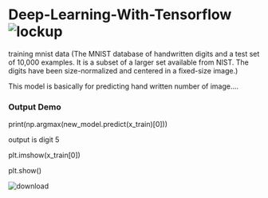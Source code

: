 # Deep-Learning-With-Tensorflow  ![lockup](https://user-images.githubusercontent.com/64775171/155834343-668d4893-037f-4cf7-8f27-f364d6c48845.svg)


training mnist data  (The MNIST database of handwritten digits and a test set of 10,000 examples. It is a subset of a larger set available from NIST. The digits have been size-normalized and centered in a fixed-size image.)

This model is basically for predicting hand written number of image....

### Output Demo

print(np.argmax(new_model.predict(x_train)[0]))

output is digit 5

plt.imshow(x_train[0]) 

plt.show()

![download](https://user-images.githubusercontent.com/64775171/155834330-3ef8f2e7-54cd-4e22-8065-218b1bf2b64c.png)
